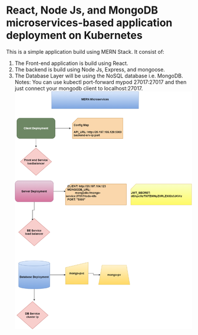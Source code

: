 # React, Node Js, and MongoDB microservices-based application deployment on Kubernetes

This is a simple application build using MERN Stack. It consist of:
1. The Front-end application is build using React.
2. The backend is build using Node Js, Express, and mongoose.
3. The Database Layer will be using the NoSQL database i.e. MongoDB.
Notes: You can use kubectl port-forward mypod 27017:27017 and then just connect your mongodb client to localhost:27017.
![Microservices](./MS.png)
